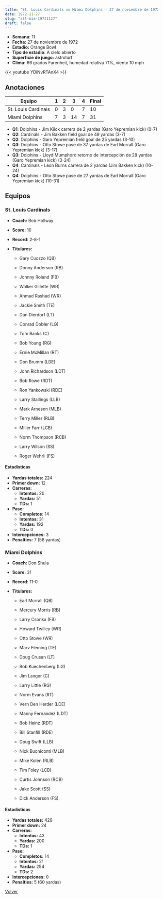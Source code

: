 ```yaml
---
title: "St. Louis Cardinals vs Miami Dolphins - 27 de noviembre de 1972"
date: 1972-11-27
slug: "stl-mia-19721127"
draft: false
---
```


- **Semana:** 11
- **Fecha:** 27 de noviembre de 1972
- **Estadio:** Orange Bowl
- **Tipo de estadio:** A cielo abierto
- **Superficie de juego:** astroturf
- **Clima:** 66 grados Farenheit, humedad relativa 71%, viento 10 mph


{{< youtube YDiNvRTAnX4 >}}


## Anotaciones
| Equipo | 1 | 2 | 3 | 4 | Final |
|--------|---|---|---|---|-------|
| St. Louis Cardinals  | 0 | 3 | 0 | 7  | 10 |
| Miami Dolphins  | 7 | 3 | 14 | 7  | 31 |
- **Q1**: Dolphins - Jim Kiick carrera de 2 yardas (Garo Yepremian kick) (0-7)
- **Q2**: Cardinals - Jim Bakken field goal de 49 yardas (3-7)
- **Q2**: Dolphins - Garo Yepremian field goal de 25 yardas (3-10)
- **Q3**: Dolphins - Otto Stowe pase de 37 yardas de Earl Morrall (Garo Yepremian kick) (3-17)
- **Q3**: Dolphins - Lloyd Mumphord retorno de intercepción de 28 yardas (Garo Yepremian kick) (3-24)
- **Q4**: Cardinals - Leon Burns carrera de 2 yardas (Jim Bakken kick) (10-24)
- **Q4**: Dolphins - Otto Stowe pase de 27 yardas de Earl Morrall (Garo Yepremian kick) (10-31)


## Equipos


### St. Louis Cardinals
* **Coach:** Bob Hollway
* **Score:** 10
* **Record:** 2-8-1
* **Titulares:** 

  * Gary Cuozzo (QB) 

  * Donny Anderson (RB) 

  * Johnny Roland (FB) 

  * Walker Gillette (WR) 

  * Ahmad Rashad (WR) 

  * Jackie Smith (TE) 

  * Dan Dierdorf (LT) 

  * Conrad Dobler (LG) 

  * Tom Banks (C) 

  * Bob Young (RG) 

  * Ernie McMillan (RT) 

  * Don Brumm (LDE) 

  * John Richardson (LDT) 

  * Bob Rowe (RDT) 

  * Ron Yankowski (RDE) 

  * Larry Stallings (LLB) 

  * Mark Arneson (MLB) 

  * Terry Miller (RLB) 

  * Miller Farr (LCB) 

  * Norm Thompson (RCB) 

  * Larry Wilson (SS) 

  * Roger Wehrli (FS) 

#### Estadísticas
* **Yardas totales:** 224
* **Primer down:** 12
* **Carreras:**
  * **Intentos:** 20
  * **Yardas:** 51
  * **TDs:** 1
* **Pase:**
  * **Completos:** 14
  * **Intentos:** 31
  * **Yardas:** 192
  * **TDs:** 0
* **Intercepciones:** 3
* **Penalties:** 7 (58 yardas)

### Miami Dolphins
* **Coach:** Don Shula
* **Score:** 31
* **Record:** 11-0
* **Titulares:** 

  * Earl Morrall (QB) 

  * Mercury Morris (RB) 

  * Larry Csonka (FB) 

  * Howard Twilley (WR) 

  * Otto Stowe (WR) 

  * Marv Fleming (TE) 

  * Doug Crusan (LT) 

  * Bob Kuechenberg (LG) 

  * Jim Langer (C) 

  * Larry Little (RG) 

  * Norm Evans (RT) 

  * Vern Den Herder (LDE) 

  * Manny Fernandez (LDT) 

  * Bob Heinz (RDT) 

  * Bill Stanfill (RDE) 

  * Doug Swift (LLB) 

  * Nick Buoniconti (MLB) 

  * Mike Kolen (RLB) 

  * Tim Foley (LCB) 

  * Curtis Johnson (RCB) 

  * Jake Scott (SS) 

  * Dick Anderson (FS) 

#### Estadísticas
* **Yardas totales:** 426
* **Primer down:** 24
* **Carreras:**
  * **Intentos:** 43
  * **Yardas:** 200
  * **TDs:** 1
* **Pase:**
  * **Completos:** 14
  * **Intentos:** 21
  * **Yardas:** 254
  * **TDs:** 2
* **Intercepciones:** 0
* **Penalties:** 5 (60 yardas)


[Volver](/historia/1972)
